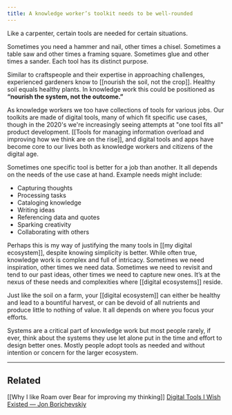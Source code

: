 ```yaml
---
title: A knowledge worker’s toolkit needs to be well-rounded
---
```

Like a carpenter, certain tools are needed for certain situations.

Sometimes you need a hammer and nail, other times a chisel. Sometimes a table saw and other times a framing square. Sometimes glue and other times a sander. Each tool has its distinct purpose.

Similar to craftspeople and their expertise in approaching challenges, experienced gardeners know to [[nourish the soil, not the crop]]. Healthy soil equals healthy plants. In knowledge work this could be positioned as **“nourish the system, not the outcome.”**

As knowledge workers we too have collections of tools for various jobs. Our toolkits are made of digital tools, many of which fit specific use cases, though in the 2020's we're increasingly seeing attempts at "one tool fits all" product development. [[Tools for managing information overload and improving how we think are on the rise]], and digital tools and apps have become core to our lives both as knowledge workers and citizens of the digital age.

Sometimes one specific tool is better for a job than another. It all depends on the needs of the use case at hand. Example needs might include:
- Capturing thoughts
- Processing tasks
- Cataloging knowledge
- Writing ideas
- Referencing data and quotes
- Sparking creativity
- Collaborating with others

Perhaps this is my way of justifying the many tools in [[my digital ecosystem]], despite knowing simplicity is better. While often true, knowledge work is complex and full of intricacy. Sometimes we need inspiration, other times we need data. Sometimes we need to revisit and tend to our past ideas, other times we need to capture new ones. It’s at the nexus of these needs and complexities where [[digital ecosystems]] reside.

Just like the soil on a farm, your [[digital ecosystem]] can either be healthy and lead to a bountiful harvest, or can be devoid of all nutrients and produce little to nothing of value. It all depends on where you focus your efforts.

Systems are a critical part of knowledge work but most people rarely, if ever, think about the systems they use let alone put in the time and effort to design better ones. Mostly people adopt tools as needed and without intention or concern for the larger ecosystem.

- - - -
## Related
[[Why I like Roam over Bear for improving my thinking]]
[Digital Tools I Wish Existed — Jon Borichevskiy](https://jon.bo/posts/digital-tools/)
